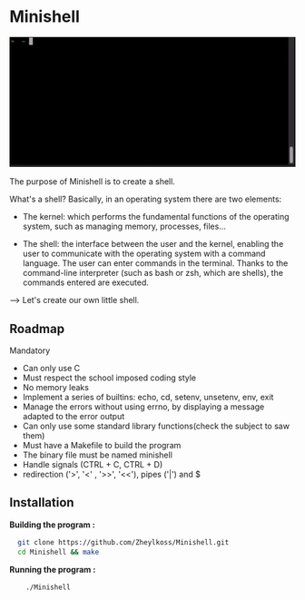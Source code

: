 # Minishell

![My Minishell presentation :](video.gif)

The purpose of Minishell is to create a shell.

What's a shell? Basically, in an operating system there are two elements:

- The kernel: which performs the fundamental functions of the operating system, such as managing memory, processes, files...

- The shell: the interface between the user and the kernel, enabling the user to communicate with the operating system with a command language. The user can enter commands in the terminal. Thanks to the command-line interpreter (such as bash or zsh, which are shells), the commands entered are executed.

--> Let's create our own little shell.

## Roadmap

Mandatory

- Can only use C 
- Must respect the school imposed coding style
- No memory leaks
- Implement a series of builtins: echo, cd, setenv, unsetenv, env, exit
- Manage the errors without using errno, by displaying a message adapted to the error output
- Can only use some standard library functions(check the subject to saw them)
- Must have a Makefile to build the program
- The binary file must be named minishell
- Handle signals (CTRL + C, CTRL + D)
- redirection ('>', '<' , '>>', '<<'), pipes ('|') and $
## Installation

**Building the program :**
```bash
  git clone https://github.com/Zheylkoss/Minishell.git
  cd Minishell && make
```

**Running the program :**
```bash
    ./Minishell
```
